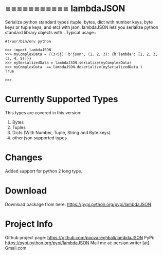 ===========
lambdaJSON
===========
Serialize python standard types (tuple, bytes, dict with number keys, byte keys or tuple keys, and etc) with json.
lambdaJSON lets you serialize python standard library objects
with <json>.
Typical usage::

    #!/usr/bin/env python

    >>> import lambdaJSON
    >>> myComplexData = {(3+5j): b'json', (1, 2, 3): {b'lambda': [1, 2, 3, (3, 4, 5)]}}
    >>> mySerializedData = lambdaJSON.serialize(myComplexData)
    >>> myComplexData  == lambdaJSON.deserialize(mySerializedData )
    True

    >>> 

Currently Supported Types
=========================

This types are covered in this version:

1. Bytes
2. Tuples
3. Dicts (With Number, Tuple, String and Byte keys)
4. other json supported types

Changes
=======

Added support for python 2 long type.

Download
========

Download package from here: https://pypi.python.org/pypi/lambdaJSON

Project Info
============

Github project page: https://github.com/pooya-eghbali/lambdaJSON
PyPi: https://pypi.python.org/pypi/lambdaJSON
Mail me at: persian.writer [at] Gmail.com
